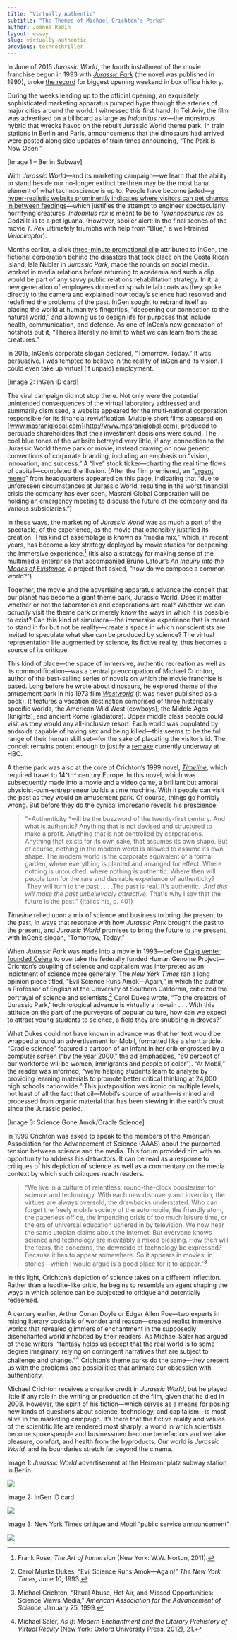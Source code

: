 ```yaml
---
title: "Virtually Authentic"
subtitle: "The Themes of Michael Crichton’s Parks"
author: Joanna Radin
layout: essay
slug: virtually-authentic
previous: technothriller
---
```


In June of 2015 *Jurassic World*, the fourth installment of the movie
franchise begun in 1993 with [*Jurassic
Park*](en.wikipedia.org/wiki/jurassic_park_(film)) (the novel was
published in 1990), broke [the
record](variety.com/2015/film/news/jurassic-world-box-office-record-avengers-1201519679)
for biggest opening weekend in box office history.

During the weeks leading up to the official opening, an exquisitely
sophisticated marketing apparatus pumped hype through the arteries of
major cities around the world. I witnessed this first hand. In Tel Aviv,
the film was advertised on a billboard as large as *Indomitus rex*—the
monstrous hybrid that wrecks havoc on the rebuilt Jurassic World theme
park. In train stations in Berlin and Paris, announcements that the
dinosaurs had arrived were posted along side updates of train times
announcing, “The Park is Now Open.”

\[Image 1 – Berlin Subway\]

With *Jurassic World*—and its marketing campaign—we learn that the
ability to stand beside our no-longer extinct brethren may be the most
banal element of what technoscience is up to. People have become
jaded—[a hyper-realistic website prominently indicates where visitors
can get churros in between feedings](http://www.jurassicworld.com)—which
justifies the attempt to engineer spectacularly horrifying creatures.
*Indomitus rex* is meant to be to *Tyrannosaurus rex* as Godzilla is to
a pet iguana. (However, spoiler alert: In the final scenes of the movie
*T. Rex* ultimately triumphs with help from “Blue,” a well-trained
*Velociraptor*).

Months earlier, a slick [three-minute promotional
clip](http://www.youtube.com/watch?v=nxigP1as9SI) attributed to InGen,
the fictional corporation behind the disasters that took place on the
Costa Rican island, Isla Nublar in *Jurassic Park,* made the rounds on
social media. I worked in media relations before returning to academia
and such a clip would be part of any savvy public relations
rehabilitation strategy. In it, a new generation of employees donned
crisp white lab coats as they spoke directly to the camera and explained
how today’s science had resolved and redefined the problems of the past.
InGen sought to rebrand itself as placing the world at humanity’s
fingertips, “deepening our connection to the natural world,” and
allowing us to design life for purposes that include health,
communication, and defense. As one of InGen’s new generation of hotshots
put it, “There’s literally no limit to what we can learn from these
creatures.”

In 2015, InGen’s corporate slogan declared, “Tomorrow. Today.” It was
persuasive. I was tempted to believe in the reality of InGen and its
vision. I could even take up virtual (if unpaid) employment.

\[Image 2: InGen ID card\]

The viral campaign did not stop there. Not only were the potential
unintended consequences of the virtual laboratory addressed and
summarily dismissed, a website appeared for the multi-national
corporation responsible for its financial revivification. Multiple short
films appeared on [www.masraniglobal.com](http://www.masraniglobal.com),
produced to persuade shareholders that their investment decisions were
sound. The cool blue tones of the website betrayed very little, if any,
connection to the Jurassic World theme park or movie, instead drawing on
now generic conventions of corporate branding, including an emphasis on
“vision, innovation, and success.” A “live” stock ticker—charting the
real time flows of capital—completed the illusion. (After the film
premiered, an “[urgent
memo](http://www.masraniglobal.com/investors/index.html)” from
headquarters appeared on this page, indicating that “due to unforeseen
circumstances at Jurassic World, resulting in the worst financial crisis
the company has ever seen, Masrani Global Corporation will be holding an
emergency meeting to discuss the future of the company and its various
subsidiaries.”)

In these ways, the marketing of *Jurassic World* was as much a part of
the spectacle, of the experience, as the movie that ostensibly justified
its creation. This kind of assemblage is known as “media mix,” which, in
recent years, has become a key strategy deployed by movie studios for
deepening the immersive experience.[^1] (It’s also a strategy for making
sense of the multimedia enterprise that accompanied Bruno Latour’s [*An
Inquiry into the Modes of Existence*](http://www.modesofexistence.org),
a project that asked, “how do we compose a common world?”)

Together, the movie and the advertising apparatus advance the conceit
that our planet has become a giant theme park, Jurassic World. Does it
matter whether or not the laboratories and corporations are real?
Whether we can *actually* visit the theme park or merely know the ways
in which it is possible to exist? Can this kind of simulacra—the
immersive experience that is meant to stand in for but not be
reality—create a space in which nonscientists are invited to speculate
what else can be produced by science? The virtual representation life
augmented by science, its fictive reality, thus becomes a source of its
critique.

This kind of place—the space of immersive, authentic recreation as well
as its commodification—was a central preoccupation of Michael Crichton,
author of the best-selling series of novels on which the movie franchise
is based. Long before he wrote about dinosaurs, he explored theme of the
amusement park in his 1973 film
[*Westworld*](http://www.youtube.com/watch?v=IHodSSB_YpM) (it was never
published as a book). It features a vacation destination comprised of
three historically specific worlds, the American Wild West (cowboys),
the Middle Ages (knights), and ancient Rome (gladiators). Upper middle
class people could visit as they would any all-inclusive resort. Each
world was populated by androids capable of having sex and being
killed—this seems to be the full range of their human skill set—for the
sake of placating the visitor’s id. The conceit remains potent enough to
justify a
[remake](http://www.ew.com/article/2015/01/23/jonathan-nolan-westworld)
currently underway at HBO.

A theme park was also at the core of Crichton’s 1999 novel,
[*Timeline*](http://www.michaelcrichton.com/timeline/), which required
travel to 14^th^ century Europe. In this novel, which was subsequently
made into a movie and a video game, a brilliant but amoral
physicist-cum-entrepreneur builds a time machine. With it people can
visit the past as they would an amusement park. Of course, things go
horribly wrong. But before they do the cynical impresario reveals his
prescience:

> "*Authenticity *will be the buzzword of the twenty-first century. And
> what is authentic? Anything that is not devised and structured to make
> a profit. Anything that is not controlled by corporations. Anything
> that exists for its own sake, that assumes its own shape. But of
> course, nothing in the modern world is allowed to assume its own
> shape. The modern world is the corporate equivalent of a formal
> garden, where everything is planted and arranged for effect. Where
> nothing is untouched, where nothing is authentic. Where then will
> people turn for the rare and desirable experience of authenticity?
>  They will turn to the past . . . .The past is real. It's authentic.
>  *And this will make the past unbelievably attractive.* That's why I
> say that the future is the past." (Italics his, p. 401)

*Timeline* relied upon a mix of science and business to bring the
present to the past, in ways that resonate with how *Jurassic Park*
brought the past to the present, and *Jurassic World* promises to bring
the future to the present, with InGen’s slogan, “Tomorrow, Today.”

When *Jurassic Park* was made into a movie in 1993—before [Craig Venter
founded Celera](http://www.ncbi.nlm.nih.gov/pmc/articles/PMC3068906/) to
overtake the federally funded Human Genome Project—Crichton’s coupling
of science and capitalism was interpreted as an indictment of science
more generally. The *New York Times* ran a long opinion piece titled,
“Evil Science Runs Amok—Again,” in which the author, a Professor of
English at the University of Southern California, criticized the
portrayal of science and scientists.[^2] Carol Dukes wrote, “To the
creators of ‘Jurassic Park,’ technological advance is virtually a no-win
. . . With this attitude on the part of the purveyors of popular
culture, how can we expect to attract young students to science, a field
they are snubbing in droves?”

What Dukes could not have known in advance was that her text would be
wrapped around an advertisement for Mobil, formatted like a short
article. “Cradle science” featured a cartoon of an infant in her crib
engrossed by a computer screen (“by the year 2000,” the ad emphasizes,
“60 percept of our workforce will be women, immigrants and people of
color”). “At Mobil,” the reader was informed, “we’re helping students
learn to analyze by providing learning materials to promote better
critical thinking at 24,000 high schools nationwide.” This juxtaposition
was ironic on multiple levels, not least of all the fact that
oil—Mobil’s source of wealth—is mined and processed from organic
material that has been stewing in the earth’s crust since the Jurassic
period.

\[Image 3: Science Gone Amok/Cradle Science\]

In 1999 Crichton was asked to speak to the members of the American
Association for the Advancement of Science (AAAS) about the purported
tension between science and the media. This forum provided him with an
opportunity to address his detractors. It can be read as a response to
critiques of his depiction of science as well as a commentary on the
media context by which such critiques reach readers.

> “We live in a culture of relentless, round-the-clock boosterism for
> science and technology. With each new discovery and invention, the
> virtues are always oversold, the drawbacks understated. Who can forget
> the freely mobile society of the automobile, the friendly atom, the
> paperless office, the impending crisis of too much leisure time, or
> the era of universal education ushered in by television. We now hear
> the same utopian claims about the Internet. But everyone knows science
> and technology are inevitably a mixed blessing. How then will the
> fears, the concerns, the downside of technology be expressed? Because
> it has to appear somewhere. So it appears in movies, in stories—which
> I would argue is a good place for it to appear.”[^3]

In this light, Crichton’s depiction of science takes on a different
inflection. Rather than a luddite-like critic, he begins to resemble an
agent shaping the ways in which science can be subjected to critique and
potentially redeemed.

A century earlier, Arthur Conan Doyle or Edgar Allen Poe—two experts in
mixing literary cocktails of wonder and reason—created realist immersive
worlds that revealed glimmers of enchantment in the supposedly
disenchanted world inhabited by their readers. As Michael Saler has
argued of these writers, “fantasy helps us accept that the real world is
to some degree imaginary, relying on contingent narratives that are
subject to challenge and change.”[^4] Crichton’s theme parks do the
same—they present us with the problems and possibilities that animate
our obsession with authenticity.

Michael Crichton receives a creative credit in *Jurassic World*, but he
played little if any role in the writing or production of the film,
given that he died in 2008. However, the spirit of his fiction—which
serves as a means for posing new kinds of questions about science,
technology, and capitalism—is most alive in the marketing campaign. It’s
there that the fictive reality and values of the scientific life are
rendered most sharply: a world in which scientists become spokespeople
and businessmen become benefactors and we take pleasure, comfort, and
health from the byproducts. Our world is *Jurassic World,* and its
boundaries stretch far beyond the cinema.

Image 1: *Jurassic World* advertisement at the Hermannplatz subway
station in Berlin

![](media/image1.png)

Image 2: InGen ID card

![](media/image2.png)

Image 3: New York Times critique and Mobil “public service announcement”

![](media/image3.png)

[^1]: Frank <span id="_ENREF_1" class="anchor"></span>Rose, *The Art of
    Immersion* (New York: W.W. Norton, 2011).

[^2]: Carol Muske Dukes, “Evil Science Runs Amok—Again!” *The New York
    Times,* June 10, 1993.

[^3]: Michael Crichton, “Ritual Abuse, Hot Air, and Missed
    Opportunities: Science Views Media,” *American Association for the
    Advancement of Science*, January 25, 1999.

[^4]: Michael Saler, *As If: Modern Enchantment and the Literary
    Prehistory of Virtual Reality* (New York: Oxford University Press,
    2012), 21.
